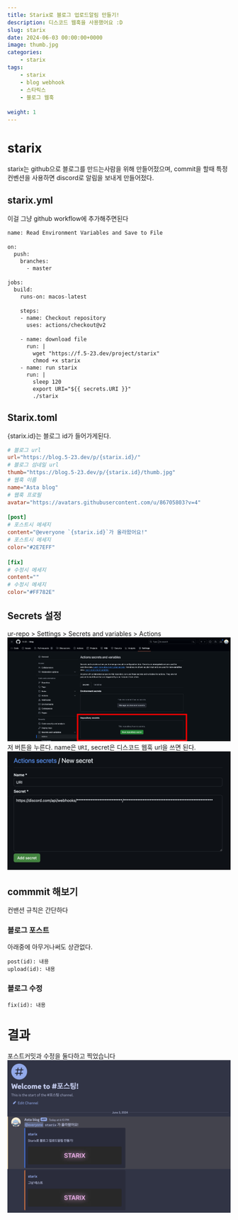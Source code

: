 ```yaml
---
title: Starix로 블로그 업로드알림 만들기!
description: 디스코드 웹훅을 사용했어요 :D
slug: starix
date: 2024-06-03 00:00:00+0000
image: thumb.jpg
categories:
    - starix
tags:
    - starix
    - blog webhook
    - 스타릭스
    - 블로그 웹훅

weight: 1
---
```

# starix
starix는 github으로 블로그를 만드는사람을 위해 만들어젔으며, commit을 할때 특정 컨벤션을 사용하면 discord로 알림을 보내게 만들어젔다.

## starix.yml
이걸 그냥 github workflow에 추가해주면된다
```
name: Read Environment Variables and Save to File

on:
  push:
    branches:
      - master

jobs:
  build:
    runs-on: macos-latest

    steps:
    - name: Checkout repository
      uses: actions/checkout@v2

    - name: download file
      run: |
        wget "https://f.5-23.dev/project/starix"
        chmod +x starix
    - name: run starix
      run: |
        sleep 120
        export URI="${{ secrets.URI }}"
        ./starix

```

## Starix.toml
{starix.id}는 블로그 id가 들어가게된다.
```toml
# 블로그 url
url="https://blog.5-23.dev/p/{starix.id}/"
# 블로그 섬네일 url
thumb="https://blog.5-23.dev/p/{starix.id}/thumb.jpg"
# 웹훅 이름
name="Asta blog"
# 웹훅 프로필
avatar="https://avatars.githubusercontent.com/u/86705803?v=4"

[post]
# 포스트시 메세지
content="@everyone `{starix.id}`가 올라왔어요!"
# 포스트시 메세지
color="#2E7EFF"

[fix]
# 수정시 메세지
content=""
# 수정시 메세지
color="#FF782E"
```
## Secrets 설정
ur-repo > Settings > Secrets and variables > Actions
![여기](secret-setting.png)
저 버튼을 누른다.
name은 `URI`, secret은 디스코드 웹훅 url을 쓰면 된다.
![토큰 숨김 ㅅㄱ](uri-setting.png)

## commmit 해보기
컨밴션 규칙은 간단하다
### 블로그 포스트
아래중에 아무거나써도 상관없다.
```
post(id): 내용
upload(id): 내용
```
### 블로그 수정
```
fix(id): 내용
```
# 결과
포스트커밋과 수정을 둘다하고 찍었습니다
![결과](image.png)